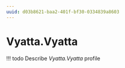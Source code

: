 ```yaml
---
uuid: d03b8621-baa2-401f-bf30-0334839a8603
---
```



# Vyatta.Vyatta


<!-- prettier-ignore -->
!!! todo
    Describe *Vyatta.Vyatta* profile

